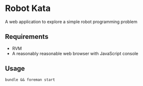 Robot Kata
==========

A web application to explore a simple robot programming problem

Requirements
------------

  * RVM
  * A reasonably reasonable web browser with JavaScript console

Usage
-----

    bundle && foreman start
